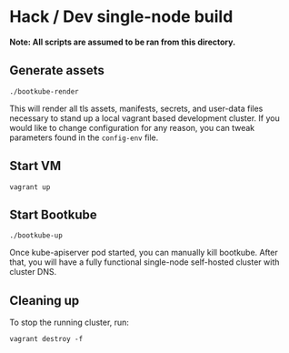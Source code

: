 # Hack / Dev single-node build

**Note: All scripts are assumed to be ran from this directory.**

## Generate assets

```
./bootkube-render
```

This will render all tls assets, manifests, secrets, and user-data files necessary to stand up a local vagrant based development cluster. If you would like to change configuration for any reason, you can tweak parameters found in the `config-env` file.

## Start VM

```
vagrant up
```
## Start Bootkube

```
./bootkube-up
```

Once kube-apiserver pod started, you can manually kill bootkube. After that, you will have a fully functional single-node self-hosted cluster with cluster DNS.

## Cleaning up

To stop the running cluster, run:

```
vagrant destroy -f
```
